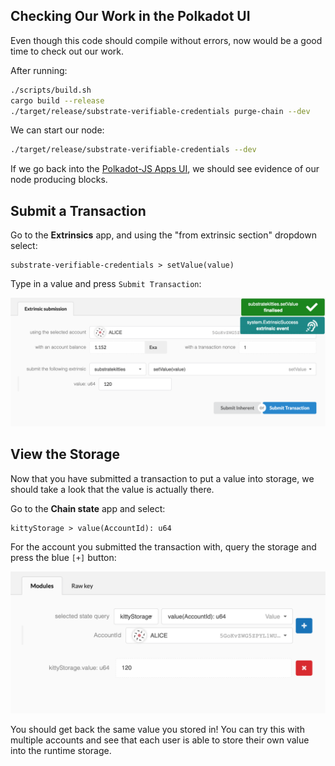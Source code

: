 ## Checking Our Work in the Polkadot UI

Even though this code should compile without errors, now would be a good time to check out our work.

After running:

```bash
./scripts/build.sh
cargo build --release
./target/release/substrate-verifiable-credentials purge-chain --dev
```

We can start our node:

```bash
./target/release/substrate-verifiable-credentials --dev
```

If we go back into the [Polkadot-JS Apps UI](https://polkadot.js.org/apps), we should see evidence of our node producing blocks.

## Submit a Transaction

Go to the **Extrinsics** app, and using the "from extrinsic section" dropdown select:

```
substrate-verifiable-credentials > setValue(value)
```

Type in a value and press `Submit Transaction`:

![Submit a storage mapping in the Polkadot-JS Apps UI](./assets/submit-storage-mapping.png)

## View the Storage

Now that you have submitted a transaction to put a value into storage, we should take a look that the value is actually there.

Go to the **Chain state** app and select:

```
kittyStorage > value(AccountId): u64
```

For the account you submitted the transaction with, query the storage and press the blue `[+]` button:

![Query for storage mapping](./assets/view-storage-mapping.png)

You should get back the same value you stored in! You can try this with multiple accounts and see that each user is able to store their own value into the runtime storage.
